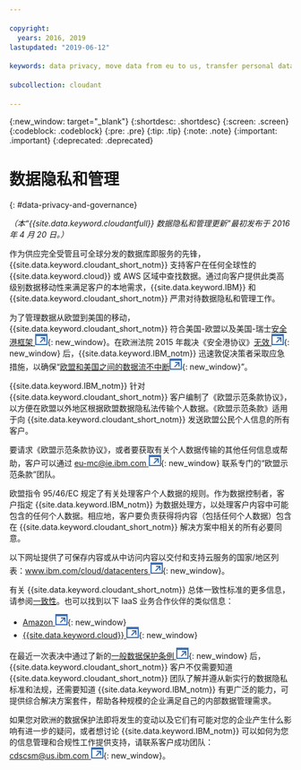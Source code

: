```yaml
---

copyright:
  years: 2016, 2019
lastupdated: "2019-06-12"

keywords: data privacy, move data from eu to us, transfer personal data outside eu

subcollection: cloudant

---
```


{:new_window: target="_blank"}
{:shortdesc: .shortdesc}
{:screen: .screen}
{:codeblock: .codeblock}
{:pre: .pre}
{:tip: .tip}
{:note: .note}
{:important: .important}
{:deprecated: .deprecated}

<!-- Acrolinx: 2017-05-10 -->

# 数据隐私和管理
{: #data-privacy-and-governance}

_（本“{{site.data.keyword.cloudantfull}} 数据隐私和管理更新”最初发布于 2016 年 4 月 20 日。）_

作为供应完全受管且可全球分发的数据库即服务的先锋，{{site.data.keyword.cloudant_short_notm}} 支持客户在任何全球性的 {{site.data.keyword.cloud}} 或 AWS 区域中查找数据。通过向客户提供此类高级别数据移动性来满足客户的本地需求，{{site.data.keyword.IBM}} 和 {{site.data.keyword.cloudant_short_notm}} 严肃对待数据隐私和管理工作。

为了管理数据从欧盟到美国的移动，{{site.data.keyword.cloudant_short_notm}} 符合美国-欧盟以及美国-瑞士[安全港框架 ![外部链接图标](../images/launch-glyph.svg "外部链接图标")](https://www.export.gov/safeharbor_eu){: new_window}。在欧洲法院 2015 年裁决《安全港协议》[无效 ![外部链接图标](../images/launch-glyph.svg "外部链接图标")](http://curia.europa.eu/juris/document/document.jsf?text=&docid=169195&pageIndex=0&doclang=en&mode=req&dir=&occ=first&part=1&cid=113326){: new_window} 后，{{site.data.keyword.IBM_notm}} 迅速敦促决策者采取应急措施，以确保“[欧盟和美国之间的数据流不中断![外部链接图标](../images/launch-glyph.svg "外部链接图标")](http://www.ibm.com/ibm/ibmgra/safe_harbor_10062015.html){: new_window}”。

{{site.data.keyword.IBM_notm}} 针对 {{site.data.keyword.cloudant_short_notm}} 客户编制了《欧盟示范条款协议》，以方便在欧盟以外地区根据欧盟数据隐私法传输个人数据。《欧盟示范条款》适用于向 {{site.data.keyword.cloudant_short_notm}} 发送欧盟公民个人信息的所有客户。

要请求《欧盟示范条款协议》，或者要获取有关个人数据传输的其他任何信息或帮助，客户可以通过 [eu-mc@ie.ibm.com ![外部链接图标](../images/launch-glyph.svg "外部链接图标")](mailto:eu-mc@ie.ibm.com){: new_window} 联系专门的“欧盟示范条款”团队。

欧盟指令 95/46/EC 规定了有关处理客户个人数据的规则。作为数据控制者，客户指定 {{site.data.keyword.IBM_notm}} 为数据处理方，以处理客户内容中可能包含的任何个人数据。相应地，客户要负责获得将内容（包括任何个人数据）包含在 {{site.data.keyword.cloudant_short_notm}} 解决方案中相关的所有必要同意。

以下网址提供了可保存内容或从中访问内容以交付和支持云服务的国家/地区列表：[www.ibm.com/cloud/datacenters ![外部链接图标](../images/launch-glyph.svg "外部链接图标")](http://www.ibm.com/cloud/datacenters){: new_window}。

有关 {{site.data.keyword.cloudant_short_notm}} 总体一致性标准的更多信息，请参阅[一致性](/docs/services/Cloudant?topic=cloudant-compliance#compliance)。也可以找到以下 IaaS 业务合作伙伴的类似信息：

-   [Amazon ![外部链接图标](../images/launch-glyph.svg "外部链接图标")](https://aws.amazon.com/compliance/){: new_window}
-   [{{site.data.keyword.cloud}} ![外部链接图标](../images/launch-glyph.svg "外部链接图标")](https://www.ibm.com/cloud/compliance){: new_window}

在最近一次表决中通过了新的[一般数据保护条例 ![外部链接图标](../images/launch-glyph.svg "外部链接图标")](http://www.engadget.com/2016/04/14/eu-data-protection-rules/){: new_window} 后，{{site.data.keyword.cloudant_short_notm}} 客户不仅需要知道 {{site.data.keyword.cloudant_short_notm}} 团队了解并遵从新实行的数据隐私标准和法规，还需要知道 {{site.data.keyword.IBM_notm}} 有更广泛的能力，可提供综合解决方案套件，帮助各种规模的企业满足自己的内部数据管理需求。

如果您对欧洲的数据保护法即将发生的变动以及它们有可能对您的企业产生什么影响有进一步的疑问，或者想讨论 {{site.data.keyword.IBM_notm}} 可以如何为您的信息管理和合规性工作提供支持，请联系客户成功团队：[cdscsm@us.ibm.com ![外部链接图标](../images/launch-glyph.svg "外部链接图标")](mailto:cdscsm@us.ibm.com){: new_window}。 
